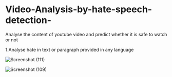 # Video-Analysis-by-hate-speech-detection-
Analyse the content of youtube video and predict whether it is safe to watch or not

1.Analyse hate in text or paragraph provided in any language

![Screenshot (111)](https://github.com/sivanand866/Video-Analysis-by-hate-speech-detection/assets/84615569/466a3cba-65bd-4b4e-87a1-b2416314afb9)

![Screenshot (109)](https://github.com/sivanand866/Video-Analysis-by-hate-speech-detection/assets/84615569/9ae670de-5360-4a78-8538-0a8d7c11a826)
